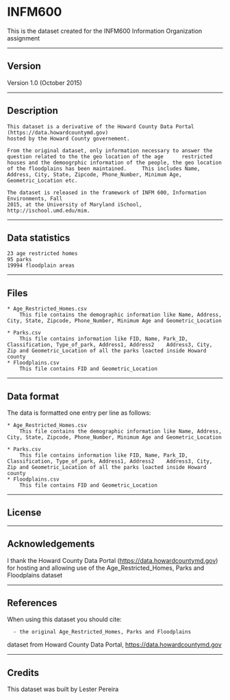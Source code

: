 # INFM600
This is the dataset created for the INFM600 Information Organization assignment

-------
Version
-------

Version 1.0 (October 2015)

-----------
Description
-----------

    This dataset is a derivative of the Howard County Data Portal (https://data.howardcountymd.gov) 
    hosted by the Howard County governement.

    From the original dataset, only information necessary to answer the question related to the the geo location of the age      restricted houses and the demoogrphic information of the people, the geo location of the floodplains has been maintained.     This includes Name, Address, City, State, Zipcode, Phone_Number, Minimum Age, Geometric_Location etc.
    
    The dataset is released in the framework of INFM 600, Information Environments, Fall
    2015, at the University of Maryland iSchool, http://ischool.umd.edu/mim.

---------------
Data statistics
---------------

	23 age restricted homes
	95 parks
	19994 floodplain areas
	
-----
Files
-----

	* Age_Restricted_Homes.csv
		This file contains the demographic information like Name, Address, City, State, Zipcode, Phone_Number, Minimum Age and Geometric_Location
	
	* Parks.csv
		This file contains information like FID, Name, Park_ID, Classification, Type_of_park, Address1, Address2	Address3, City, Zip and Geometric_Location of all the parks loacted inside Howard county 																
 	* Floodplains.csv
		This file contains FID and Geometric_Location

-----------
Data format
-----------

   The data is formatted one entry per line as follows:
   
	* Age_Restricted_Homes.csv
		This file contains the demographic information like Name, Address, City, State, Zipcode, Phone_Number, Minimum Age and Geometric_Location
	
	* Parks.csv
		This file contains information like FID, Name, Park_ID, Classification, Type_of_park, Address1, Address2	Address3, City, Zip and Geometric_Location of all the parks loacted inside Howard county 																
 	* Floodplains.csv
		This file contains FID and Geometric_Location

------- 
License
-------


----------------
Acknowledgements
----------------

   I thank the Howard County Data Portal (https://data.howardcountymd.gov) 
   for hosting and allowing use of the Age_Restricted_Homes, Parks and Floodplains 
   dataset

----------
References
----------

   When using this dataset you should cite:
   
      - the original Age_Restricted_Homes, Parks and Floodplains 
   dataset from Howard County Data Portal, https://data.howardcountymd.gov
      

-------
Credits
-------

   This dataset was built by Lester Pereira
